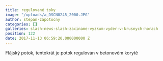 ```yaml
---
title: regulované toky
image: "/uploads/a_DSCN0245_2000.JPG"
author: stepan-zapotocny
categories: []
galleries: slash-news-slash-zaciname-vyzkum-vyder-v-krusnych-horach
position: 122
date: 2017-11-13 06:59:20.000000000 Z
---
```

Flájský potok, tentokrát je potok regulován v betonovém korytě

